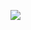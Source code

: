 ﻿[![](https://www.herokucdn.com/deploy/button.png)](https://heroku.com/deploy?template=https://github.com/yikeshu66/kkuuu.git)
